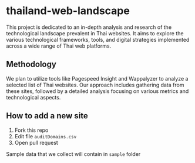 # thailand-web-landscape

This project is dedicated to an in-depth analysis and research of the technological landscape prevalent in Thai websites. It aims to explore the various technological frameworks, tools, and digital strategies implemented across a wide range of Thai web platforms.

## Methodology 
We plan to utilize tools like Pagespeed Insight and Wappalyzer to analyze a selected list of Thai websites. Our approach includes gathering data from these sites, followed by a detailed analysis focusing on various metrics and technological aspects.

## How to add a new site 
1. Fork this repo
2. Edit file ```auditDomains.csv```
3. Open pull request


Sample data that we collect will contain in ```sample``` folder
